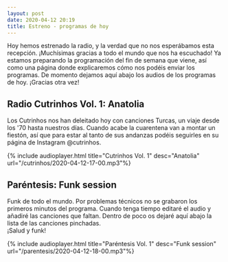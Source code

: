 ```yaml
---
layout: post
date: 2020-04-12 20:19
title: Estreno - programas de hoy
---
```


Hoy hemos estrenado la radio, y la verdad que no nos esperábamos esta recepción. ¡Muchísimas gracias a todo el mundo que nos ha escuchado! Ya estamos preparando la programación del fin de semana que viene, así como una página donde explicaremos cómo nos podéis enviar los programas.
De momento dejamos aquí abajo los audios de los programas de hoy.
¡Gracias otra vez!

<!--more-->

## Radio Cutrinhos Vol. 1: Anatolia

Los Cutrinhos nos han deleitado hoy con canciones Turcas, un viaje desde los '70 hasta nuestros días. Cuando acabe la cuarentena van a montar un fiestón, así que para estar al tanto de sus andanzas podéis seguirles en su página de Instagram @cutrinhos.

{% include audioplayer.html title="Cutrinhos Vol. 1" desc="Anatolia" url="/cutrinhos/2020-04-12-17-00.mp3"%}

## Paréntesis: Funk session

Funk de todo el mundo. Por problemas técnicos no se grabaron los primeros minutos del programa. Cuando tenga tiempo editaré el audio y añadiré las canciones que faltan. Dentro de poco os dejaré aquí abajo la lista de las canciones pinchadas.  
¡Salud y funk!

{% include audioplayer.html title="Paréntesis Vol. 1" desc="Funk session" url="/parentesis/2020-04-12-18-00.mp3"%}

